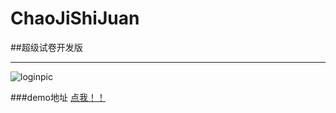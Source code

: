 # ChaoJiShiJuan
##超级试卷开发版
***

![loginpic](https://github.com/woailuoli993/ChaoJiShiJuan/blob/master/chaojishijuandemo.png)


###demo地址 
[点我！！](http://www.chaojishijuan.cn:8060)